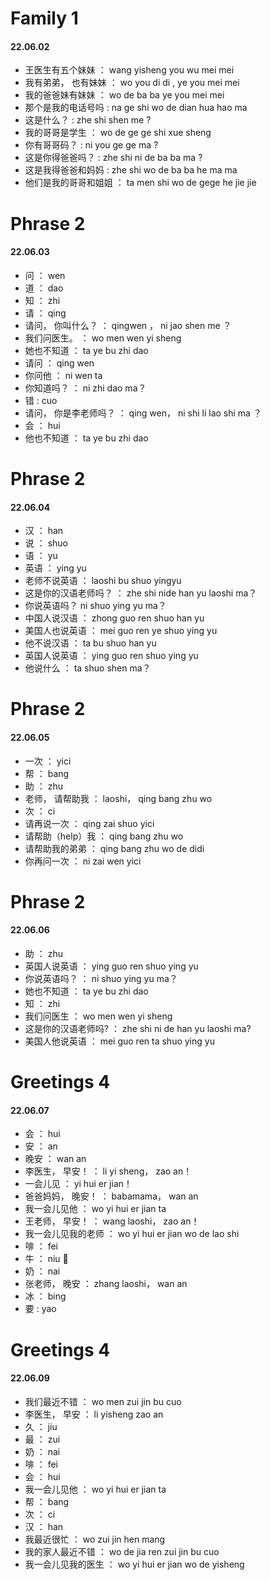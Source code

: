 # Family 1

#### 22.06.02

- 王医生有五个妹妹 ： wang yisheng you wu mei mei
- 我有弟弟， 也有妹妹 ： wo you di di , ye you mei mei
- 我的爸爸妹有妹妹 ： wo de ba ba ye you mei mei
- 那个是我的电话号吗 : na ge shi wo de dian hua hao ma
- 这是什么？ : zhe shi shen me ?
- 我的哥哥是学生 ： wo de ge ge shi xue sheng
- 你有哥哥码？ : ni you ge ge ma ?
- 这是你得爸爸吗？ : zhe shi ni de ba ba ma ?
- 这是我得爸爸和妈妈 : zhe shi wo de ba ba he ma ma
- 他们是我的哥哥和姐姐 ： ta men shi wo de gege he jie jie


# Phrase 2

#### 22.06.03

- 问 ： wen
- 道 ： dao
- 知 ： zhi
- 请 ： qing
- 请问， 你叫什么？ ： qingwen ， ni jao shen me ？
- 我们问医生。 ： wo men wen yi sheng
- 她也不知道 ： ta ye bu zhi dao
- 请问 ： qing wen
- 你问他 ： ni wen ta
- 你知道吗？ ： ni zhi dao ma？
- 错 : cuo
- 请问， 你是李老师吗？ ： qing wen， ni shi li lao shi ma ？
- 会 ： hui
- 他也不知道 ： ta ye bu zhi dao

# Phrase 2

#### 22.06.04

- 汉 ： han
- 说 ： shuo
- 语 ： yu
- 英语 ： ying yu
- 老师不说英语 ： laoshi bu shuo yingyu
- 这是你的汉语老师吗？ ： zhe shi nide han yu laoshi ma？
- 你说英语吗？ ni shuo ying yu ma？
- 中国人说汉语 ： zhong guo ren shuo han yu
- 美国人也说英语 ： mei guo ren ye shuo ying yu
- 他不说汉语 ： ta bu shuo han yu
- 英国人说英语 ： ying guo ren shuo ying yu
- 他说什么 ： ta shuo shen ma？

# Phrase 2

#### 22.06.05

- 一次 ： yici
- 帮 ： bang
- 助 ： zhu
- 老师， 请帮助我 ： laoshi， qing bang zhu wo
- 次 ： ci
- 请再说一次 ： qing zai shuo yici
- 请帮助（help）我 ： qing bang zhu wo
- 请帮助我的弟弟 ： qing bang zhu wo de didi
- 你再问一次 ： ni zai wen yici

# Phrase 2

#### 22.06.06

- 助 ： zhu
- 英国人说英语 ： ying guo ren shuo ying yu
- 你说英语吗？ ： ni shuo ying yu ma？
- 她也不知道 ： ta ye bu zhi dao
- 知 ： zhi
- 我们问医生 ： wo men wen yi sheng
- 这是你的汉语老师吗? ： zhe shi ni de han yu laoshi ma?
- 美国人他说英语 ： mei guo ren ta shuo ying yu

# Greetings 4

#### 22.06.07

- 会 ： hui
- 安 ： an
- 晚安 ： wan an
- 李医生， 早安！ ： li yi sheng， zao an！
- 一会儿见 ： yi hui er jian！
- 爸爸妈妈， 晚安！ ： babamama， wan an
- 我一会儿见他 ： wo yi hui er jian ta
- 王老师， 早安！ ： wang laoshi， zao an！
- 我一会儿见我的老师 ： wo yi hui er jian wo de lao shi
- 啡 ： fei
- 牛 ： niu 🐂
- 奶 ： nai
- 张老师， 晚安 ： zhang laoshi， wan an
- 冰 ： bing
- 要 : yao

# Greetings 4

#### 22.06.09

- 我们最近不错 ： wo men zui jin bu cuo
- 李医生， 早安 ： li yisheng zao an
- 久 ： jiu
- 最 ： zui
- 奶 ： nai
- 啡 ： fei
- 会 ： hui
- 我一会儿见他 ： wo yi hui er jian ta
- 帮 ： bang
- 次 ： ci
- 汉 ： han
- 我最近很忙 ： wo zui jin hen mang
- 我的家人最近不错 ： wo de jia ren zui jin bu cuo
- 我一会儿见我的医生 ： wo yi hui er jian wo de yisheng
